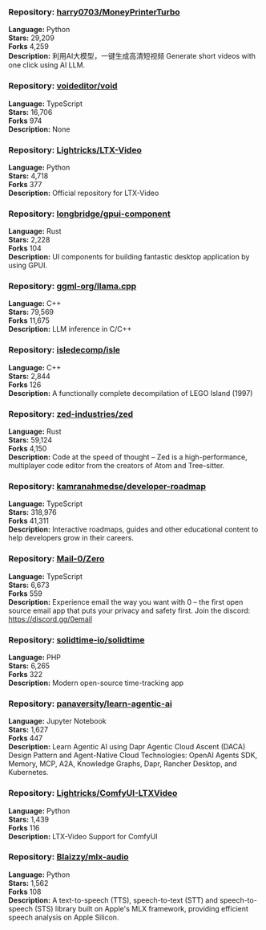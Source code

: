 ### **Repository:** [harry0703/MoneyPrinterTurbo](https://github.com/harry0703/MoneyPrinterTurbo)  

**Language:** Python  
**Stars:** 29,209  
**Forks** 4,259  
**Description:** 利用AI大模型，一键生成高清短视频 Generate short videos with one click using AI LLM.  

### **Repository:** [voideditor/void](https://github.com/voideditor/void)  

**Language:** TypeScript  
**Stars:** 16,706  
**Forks** 974  
**Description:** None  

### **Repository:** [Lightricks/LTX-Video](https://github.com/Lightricks/LTX-Video)  

**Language:** Python  
**Stars:** 4,718  
**Forks** 377  
**Description:** Official repository for LTX-Video  

### **Repository:** [longbridge/gpui-component](https://github.com/longbridge/gpui-component)  

**Language:** Rust  
**Stars:** 2,228  
**Forks** 104  
**Description:** UI components for building fantastic desktop application by using GPUI.  

### **Repository:** [ggml-org/llama.cpp](https://github.com/ggml-org/llama.cpp)  

**Language:** C++  
**Stars:** 79,569  
**Forks** 11,675  
**Description:** LLM inference in C/C++  

### **Repository:** [isledecomp/isle](https://github.com/isledecomp/isle)  

**Language:** C++  
**Stars:** 2,844  
**Forks** 126  
**Description:** A functionally complete decompilation of LEGO Island (1997)  

### **Repository:** [zed-industries/zed](https://github.com/zed-industries/zed)  

**Language:** Rust  
**Stars:** 59,124  
**Forks** 4,150  
**Description:** Code at the speed of thought – Zed is a high-performance, multiplayer code editor from the creators of Atom and Tree-sitter.  

### **Repository:** [kamranahmedse/developer-roadmap](https://github.com/kamranahmedse/developer-roadmap)  

**Language:** TypeScript  
**Stars:** 318,976  
**Forks** 41,311  
**Description:** Interactive roadmaps, guides and other educational content to help developers grow in their careers.  

### **Repository:** [Mail-0/Zero](https://github.com/Mail-0/Zero)  

**Language:** TypeScript  
**Stars:** 6,673  
**Forks** 559  
**Description:** Experience email the way you want with 0 – the first open source email app that puts your privacy and safety first. Join the discord: https://discord.gg/0email  

### **Repository:** [solidtime-io/solidtime](https://github.com/solidtime-io/solidtime)  

**Language:** PHP  
**Stars:** 6,265  
**Forks** 322  
**Description:** Modern open-source time-tracking app  

### **Repository:** [panaversity/learn-agentic-ai](https://github.com/panaversity/learn-agentic-ai)  

**Language:** Jupyter Notebook  
**Stars:** 1,627  
**Forks** 447  
**Description:** Learn Agentic AI using Dapr Agentic Cloud Ascent (DACA) Design Pattern and Agent-Native Cloud Technologies: OpenAI Agents SDK, Memory, MCP, A2A, Knowledge Graphs, Dapr, Rancher Desktop, and Kubernetes.  

### **Repository:** [Lightricks/ComfyUI-LTXVideo](https://github.com/Lightricks/ComfyUI-LTXVideo)  

**Language:** Python  
**Stars:** 1,439  
**Forks** 116  
**Description:** LTX-Video Support for ComfyUI  

### **Repository:** [Blaizzy/mlx-audio](https://github.com/Blaizzy/mlx-audio)  

**Language:** Python  
**Stars:** 1,562  
**Forks** 108  
**Description:** A text-to-speech (TTS), speech-to-text (STT) and speech-to-speech (STS) library built on Apple's MLX framework, providing efficient speech analysis on Apple Silicon.  

